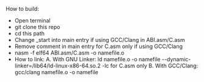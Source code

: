 How to build:
- Open terminal
- git clone this repo
- cd this path
- Change _start into main entry if using GCC/Clang in ABI.asm/C.asm
- Remove comment in main entry for C.asm only if using GCC/Clang
- nasm -f elf64 ABI.asm/C.asm -o namefile.o
- How to link:
   A. With GNU Linker:
      ld namefile.o -o namefile --dynamic-linker=/lib64/ld-linux-x86-64.so.2 -lc for C.asm only
   B. With GCC/Clang:
      gcc/clang namefile.o -o namefile
